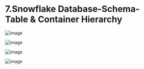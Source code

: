 # 7.Snowflake Database-Schema-Table & Container Hierarchy 
![image](https://user-images.githubusercontent.com/102650331/171779957-e777e79e-307b-46aa-892b-71729925c601.png)

![image](https://user-images.githubusercontent.com/102650331/171779981-70b3f4fd-2281-467a-9c10-99492470196d.png)

![image](https://user-images.githubusercontent.com/102650331/171780064-1a8de25d-7907-41be-8083-2f04370fc8ae.png)

![image](https://user-images.githubusercontent.com/102650331/171780167-25617b34-fedc-45ff-81f8-27973bc6ebc0.png)


